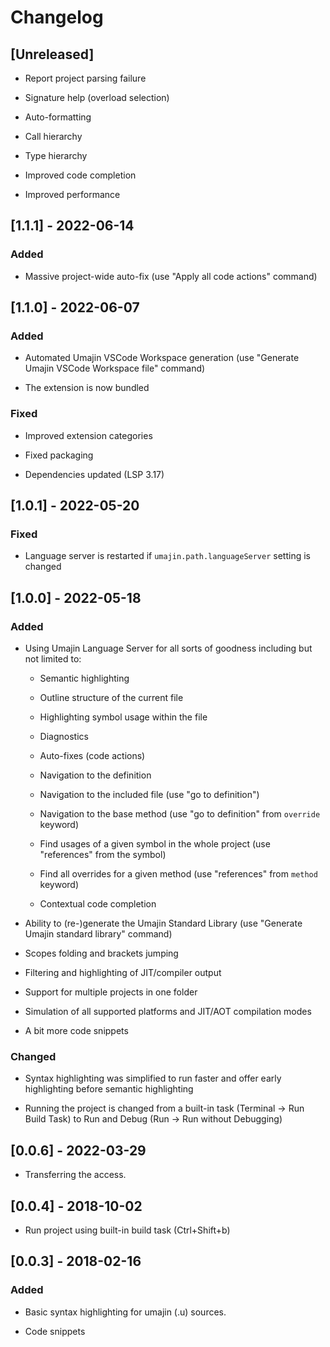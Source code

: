 # Changelog

## [Unreleased]

- Report project parsing failure

- Signature help (overload selection)

- Auto-formatting

- Call hierarchy

- Type hierarchy

- Improved code completion

- Improved performance


## [1.1.1] - 2022-06-14

### Added

- Massive project-wide auto-fix (use "Apply all code actions" command)


## [1.1.0] - 2022-06-07

### Added

- Automated Umajin VSCode Workspace generation (use "Generate Umajin VSCode Workspace file" command)

- The extension is now bundled

### Fixed

- Improved extension categories

- Fixed packaging

- Dependencies updated (LSP 3.17)


## [1.0.1] - 2022-05-20

### Fixed

- Language server is restarted if `umajin.path.languageServer` setting is changed


## [1.0.0] - 2022-05-18

### Added

- Using Umajin Language Server for all sorts of goodness including but not limited to:

  - Semantic highlighting

  - Outline structure of the current file

  - Highlighting symbol usage within the file

  - Diagnostics

  - Auto-fixes (code actions)

  - Navigation to the definition

  - Navigation to the included file (use "go to definition")

  - Navigation to the base method (use "go to definition" from `override` keyword)

  - Find usages of a given symbol in the whole project (use "references" from the symbol)

  - Find all overrides for a given method (use "references" from `method` keyword)

  - Contextual code completion

- Ability to (re-)generate the Umajin Standard Library (use "Generate Umajin standard library" command)

- Scopes folding and brackets jumping

- Filtering and highlighting of JIT/compiler output

- Support for multiple projects in one folder

- Simulation of all supported platforms and JIT/AOT compilation modes

- A bit more code snippets

### Changed

- Syntax highlighting was simplified to run faster and offer early highlighting before semantic highlighting

- Running the project is changed from a built-in task (Terminal -> Run Build Task) to Run and Debug (Run -> Run without Debugging)


## [0.0.6] - 2022-03-29

- Transferring the access.


## [0.0.4] - 2018-10-02

- Run project using built-in build task (Ctrl+Shift+b)


## [0.0.3] - 2018-02-16

### Added

- Basic syntax highlighting for umajin (.u) sources.

- Code snippets
